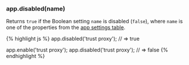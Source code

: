 <h3 id='app.disabled'>app.disabled(name)</h3>

Returns `true` if the Boolean setting `name` is disabled (`false`), where `name` is one of the properties from
the [app settings table](#app.settings.table).

{% highlight js %}
app.disabled('trust proxy');
// => true

app.enable('trust proxy');
app.disabled('trust proxy');
// => false
{% endhighlight %}
